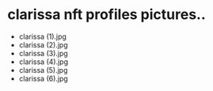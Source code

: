 # clarissa nft profiles pictures..
- clarissa (1).jpg
- clarissa (2).jpg
- clarissa (3).jpg
- clarissa (4).jpg
- clarissa (5).jpg
- clarissa (6).jpg
